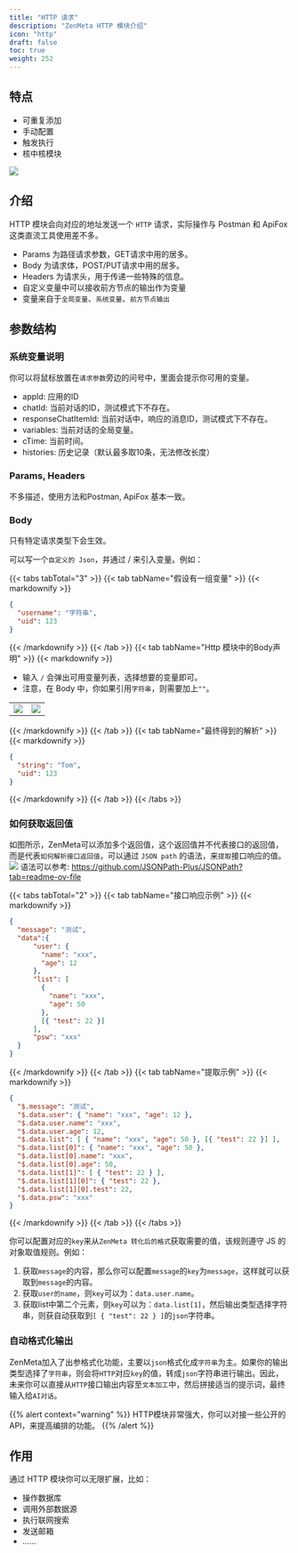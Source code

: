 ```yaml
---
title: "HTTP 请求"
description: "ZenMeta HTTP 模块介绍"
icon: "http"
draft: false
toc: true
weight: 252
---
```


## 特点

- 可重复添加
- 手动配置
- 触发执行
- 核中核模块

![](/imgs/http1.png)

## 介绍

HTTP 模块会向对应的地址发送一个 `HTTP` 请求，实际操作与 Postman 和 ApiFox 这类直流工具使用差不多。

- Params 为路径请求参数，GET请求中用的居多。
- Body 为请求体，POST/PUT请求中用的居多。
- Headers 为请求头，用于传递一些特殊的信息。  
- 自定义变量中可以接收前方节点的输出作为变量
- 变量来自于`全局变量`、`系统变量`、`前方节点输出`

## 参数结构

### 系统变量说明

你可以将鼠标放置在`请求参数`旁边的问号中，里面会提示你可用的变量。

- appId: 应用的ID
- chatId: 当前对话的ID，测试模式下不存在。
- responseChatItemId: 当前对话中，响应的消息ID，测试模式下不存在。
- variables: 当前对话的全局变量。
- cTime: 当前时间。
- histories: 历史记录（默认最多取10条，无法修改长度）

### Params, Headers

不多描述，使用方法和Postman, ApiFox 基本一致。



### Body

只有特定请求类型下会生效。

可以写一个`自定义的 Json`，并通过 / 来引入变量。例如：

{{< tabs tabTotal="3" >}}
{{< tab tabName="假设有一组变量" >}}
{{< markdownify >}}

```json
{
  "username": "字符串",
  "uid": 123
}
```

{{< /markdownify >}}
{{< /tab >}}
{{< tab tabName="Http 模块中的Body声明" >}}
{{< markdownify >}}

- 输入  `/` 会弹出可用变量列表，选择想要的变量即可。
- 注意，在 Body 中，你如果引用`字符串`，则需要加上`""`。

|||
|---|---|
|![](/imgs/http2.png)|![](/imgs/http3.png)|

{{< /markdownify >}}
{{< /tab >}}
{{< tab tabName="最终得到的解析" >}}
{{< markdownify >}}

```json
{
  "string": "Tom",
  "uid": 123
}
```

{{< /markdownify >}}
{{< /tab >}}
{{< /tabs >}}

### 如何获取返回值

如图所示，ZenMeta可以添加多个返回值，这个返回值并不代表接口的返回值，而是代表`如何解析接口返回值`，可以通过 `JSON path` 的语法，来`提取`接口响应的值。
![](/imgs/http4.png)
语法可以参考: https://github.com/JSONPath-Plus/JSONPath?tab=readme-ov-file

{{< tabs tabTotal="2" >}}
{{< tab tabName="接口响应示例" >}}
{{< markdownify >}}

```json
{
  "message": "测试",
  "data":{
      "user": {
        "name": "xxx",
        "age": 12
      },
      "list": [
        {
          "name": "xxx",
          "age": 50
        },
        [{ "test": 22 }]
      ],
      "psw": "xxx"
  }
}
```

{{< /markdownify >}}
{{< /tab >}}
{{< tab tabName="提取示例" >}}
{{< markdownify >}}

```json
{
  "$.message": "测试",
  "$.data.user": { "name": "xxx", "age": 12 },
  "$.data.user.name": "xxx",
  "$.data.user.age": 12,
  "$.data.list": [ { "name": "xxx", "age": 50 }, [{ "test": 22 }] ],
  "$.data.list[0]": { "name": "xxx", "age": 50 },
  "$.data.list[0].name": "xxx",
  "$.data.list[0].age": 50,
  "$.data.list[1]": [ { "test": 22 } ],
  "$.data.list[1][0]": { "test": 22 },
  "$.data.list[1][0].test": 22,
  "$.data.psw": "xxx"
}
```

{{< /markdownify >}}
{{< /tab >}}
{{< /tabs >}}


你可以配置对应的`key`来从`ZenMeta 转化后的格式`获取需要的值，该规则遵守 JS 的对象取值规则。例如：

1. 获取`message`的内容，那么你可以配置`message`的`key`为`message`，这样就可以获取到`message`的内容。
2. 获取`user的name`，则`key`可以为：`data.user.name`。
3. 获取list中第二个元素，则`key`可以为：`data.list[1]`，然后输出类型选择字符串，则获自动获取到`[ { "test": 22 } ]`的`json`字符串。

### 自动格式化输出

ZenMeta加入了出参格式化功能，主要以`json`格式化成`字符串`为主。如果你的输出类型选择了`字符串`，则会将`HTTP`对应`key`的值，转成`json`字符串进行输出。因此，未来你可以直接从`HTTP`接口输出内容至`文本加工`中，然后拼接适当的提示词，最终输入给`AI对话`。


{{% alert context="warning" %}}
HTTP模块非常强大，你可以对接一些公开的API，来提高编排的功能。
{{% /alert %}}

## 作用

通过 HTTP 模块你可以无限扩展，比如：
- 操作数据库
- 调用外部数据源
- 执行联网搜索
- 发送邮箱
- ......
